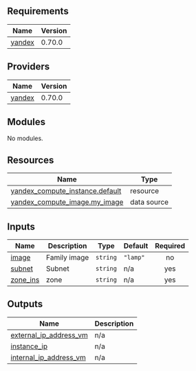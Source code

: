 <!-- BEGIN_TF_DOCS -->
## Requirements

| Name | Version |
|------|---------|
| <a name="requirement_yandex"></a> [yandex](#requirement\_yandex) | 0.70.0 |

## Providers

| Name | Version |
|------|---------|
| <a name="provider_yandex"></a> [yandex](#provider\_yandex) | 0.70.0 |

## Modules

No modules.

## Resources

| Name | Type |
|------|------|
| [yandex_compute_instance.default](https://registry.terraform.io/providers/yandex-cloud/yandex/0.70.0/docs/resources/compute_instance) | resource |
| [yandex_compute_image.my_image](https://registry.terraform.io/providers/yandex-cloud/yandex/0.70.0/docs/data-sources/compute_image) | data source |

## Inputs

| Name | Description | Type | Default | Required |
|------|-------------|------|---------|:--------:|
| <a name="input_image"></a> [image](#input\_image) | Family image | `string` | `"lamp"` | no |
| <a name="input_subnet"></a> [subnet](#input\_subnet) | Subnet | `string` | n/a | yes |
| <a name="input_zone_ins"></a> [zone\_ins](#input\_zone\_ins) | zone | `string` | n/a | yes |

## Outputs

| Name | Description |
|------|-------------|
| <a name="output_external_ip_address_vm"></a> [external\_ip\_address\_vm](#output\_external\_ip\_address\_vm) | n/a |
| <a name="output_instance_ip"></a> [instance\_ip](#output\_instance\_ip) | n/a |
| <a name="output_internal_ip_address_vm"></a> [internal\_ip\_address\_vm](#output\_internal\_ip\_address\_vm) | n/a |
<!-- END_TF_DOCS -->